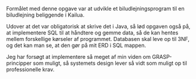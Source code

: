 Formålet med denne opgave var at udvikle et biludlejningsprogram 
til en biludlejning beliggende i Kailua.

Udover at det var obligatorisk at skrive det i Java, så lød opgaven også på, 
at implementere SQL til at håndtere og gemme data, 
så de kan hentes mellem forskellige kørseler af programmet. Databasen skal leve
op til 3NF, og det kan man se, at den gør på mit ERD i SQL mappen.

Jeg har forsøgt at implementere så meget af min viden om GRASP-principper som muligt, 
så systemets design lever så vidt som muligt op til professionelle krav.



